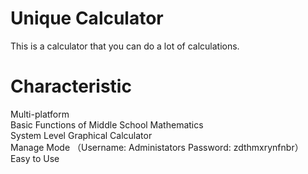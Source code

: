# Unique Calculator
This is a calculator that you can do a lot of calculations.

# Characteristic
Multi-platform  
Basic Functions of Middle School Mathematics  
System Level Graphical Calculator  
Manage Mode （Username: Administators  Password: zdthmxrynfnbr）
Easy to Use
